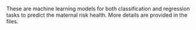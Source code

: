These are machine learning models for both classification and regression tasks to predict the maternal risk health. More details are provided in the files.
